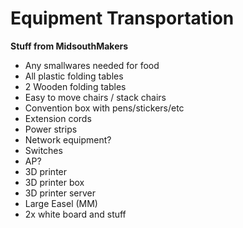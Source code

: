 Equipment Transportation
===

__Stuff from MidsouthMakers__
* Any smallwares needed for food
* All plastic folding tables
* 2 Wooden folding tables
* Easy to move chairs / stack chairs
* Convention box with pens/stickers/etc
* Extension cords
* Power strips
* Network equipment?
*   Switches
*   AP?
* 3D printer
* 3D printer box
* 3D printer server
* Large Easel (MM)
* 2x white board and stuff
